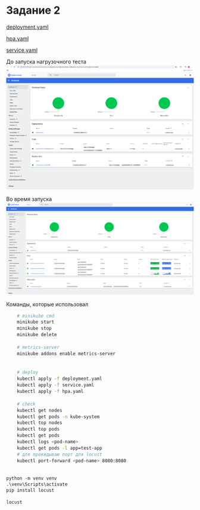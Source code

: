 # Задание 2


[deployment.yaml](deployment.yaml)

[hpa.yaml](hpa.yaml)

[service.yaml](service.yaml)


До запуска нагрузочного теста
![before.png](before.png)



Во время запуска
![after.png](after.png)




Команды, которые использовал

```sh
    # minikube cmd 
    minikube start
    minikube stop
    minikube delete
    
    # metrics-server 
    minikube addons enable metrics-server

  
    # deploy
    kubectl apply -f deployment.yaml
    kubectl apply -f service.yaml
    kubectl apply -f hpa.yaml
    
    # check
    kubectl get nodes
    kubectl get pods -n kube-system
    kubectl top nodes
    kubectl top pods
    kubectl get pods
    kubectl logs <pod-name>
    kubectl get pods -l app=test-app   
    # для прокидываю порт для locust
    kubectl port-forward <pod-name> 8080:8080
   

```

```shell
python -m venv venv
.\venv\Scripts\activate
pip install locust

locust
```